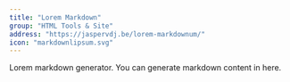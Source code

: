 ```yaml
---
title: "Lorem Markdown"
group: "HTML Tools & Site"
address: "https://jaspervdj.be/lorem-markdownum/"
icon: "markdownlipsum.svg"
---
```


Lorem markdown generator. You can generate markdown content in here.
